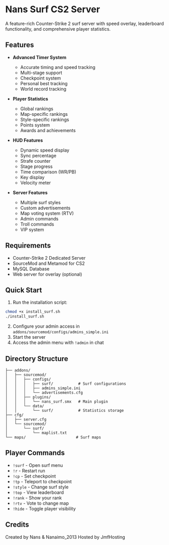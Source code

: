 # Nans Surf CS2 Server

A feature-rich Counter-Strike 2 surf server with speed overlay, leaderboard functionality, and comprehensive player statistics.

## Features

- **Advanced Timer System**
  - Accurate timing and speed tracking
  - Multi-stage support
  - Checkpoint system
  - Personal best tracking
  - World record tracking

- **Player Statistics**
  - Global rankings
  - Map-specific rankings
  - Style-specific rankings
  - Points system
  - Awards and achievements

- **HUD Features**
  - Dynamic speed display
  - Sync percentage
  - Strafe counter
  - Stage progress
  - Time comparison (WR/PB)
  - Key display
  - Velocity meter

- **Server Features**
  - Multiple surf styles
  - Custom advertisements
  - Map voting system (RTV)
  - Admin commands
  - Troll commands
  - VIP system

## Requirements

- Counter-Strike 2 Dedicated Server
- SourceMod and Metamod for CS2
- MySQL Database
- Web server for overlay (optional)

## Quick Start

1. Run the installation script:
```bash
chmod +x install_surf.sh
./install_surf.sh
```

2. Configure your admin access in `addons/sourcemod/configs/admins_simple.ini`
3. Start the server
4. Access the admin menu with `!admin` in chat

## Directory Structure

```
├── addons/
│   ├── sourcemod/
│   │   ├── configs/
│   │   │   ├── surf/           # Surf configurations
│   │   │   ├── admins_simple.ini
│   │   │   └── advertisements.cfg
│   │   ├── plugins/
│   │   │   └── nans_surf.smx   # Main plugin
│   │   └── data/
│   │       └── surf/           # Statistics storage
├── cfg/
│   ├── server.cfg
│   └── sourcemod/
│       └── surf/
│           └── maplist.txt
└── maps/                      # Surf maps
```

## Player Commands

- `!surf` - Open surf menu
- `!r` - Restart run
- `!cp` - Set checkpoint
- `!tp` - Teleport to checkpoint
- `!style` - Change surf style
- `!top` - View leaderboard
- `!rank` - Show your rank
- `!rtv` - Vote to change map
- `!hide` - Toggle player visibility

## Credits

Created by Nans & Nanaimo_2013
Hosted by JmfHosting 
